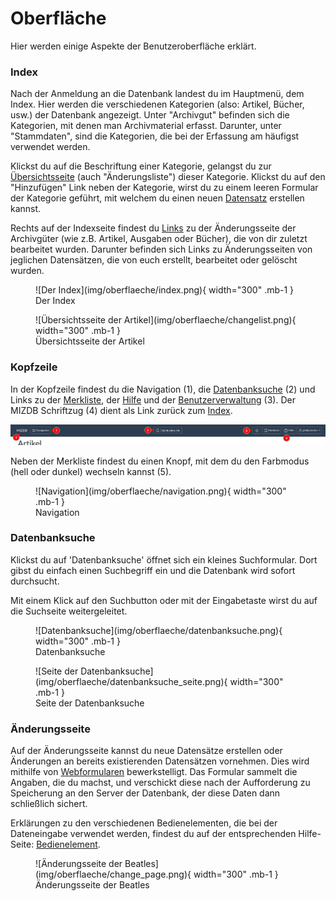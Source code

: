 Oberfläche
==========

Hier werden einige Aspekte der Benutzeroberfläche erklärt.

### Index

Nach der Anmeldung an die Datenbank landest du im Hauptmenü, dem Index. Hier werden die verschiedenen Kategorien (also:
Artikel, Bücher, usw.) der Datenbank angezeigt. Unter "Archivgut" befinden sich die Kategorien, mit denen man
Archivmaterial erfasst. Darunter, unter "Stammdaten", sind die Kategorien, die bei der Erfassung am häufigst verwendet
werden.

Klickst du auf die Beschriftung einer Kategorie, gelangst du
zur [Übersichtsseite](aenderungsliste.md "Übersichtsseite") (auch "Änderungsliste") dieser Kategorie. Klickst du auf
den "Hinzufügen" Link neben der Kategorie, wirst du zu einem leeren Formular der Kategorie geführt, mit welchem du einen
neuen [Datensatz](datensatz.md "Datensatz") erstellen kannst.

Rechts auf der Indexseite findest du [Links](https://de.wikipedia.org/wiki/Hyperlink) zu der Änderungsseite der
Archivgüter (wie z.B. Artikel, Ausgaben oder Bücher), die von dir zuletzt bearbeitet wurden. Darunter befinden sich
Links zu Änderungsseiten von jeglichen Datensätzen, die von euch erstellt, bearbeitet oder gelöscht wurden.

<div markdown class="d-flex justify-content-evenly gap-5 text-center">  
<figure markdown="span">  
  ![Der Index](img/oberflaeche/index.png){ width="300" .mb-1 }  
  <figcaption>Der Index</figcaption>  
</figure>  
<figure markdown="span">  
  ![Übersichtsseite der Artikel](img/oberflaeche/changelist.png){ width="300" .mb-1 }  
  <figcaption>Übersichtsseite der Artikel</figcaption>  
</figure>  
</div>

### Kopfzeile

In der Kopfzeile findest du die Navigation (1), die [Datenbanksuche](#datenbanksuche) (2) und Links zu der
[Merkliste](merkliste.md), der [Hilfe](index.md) und der [Benutzerverwaltung](benutzer.md) (3). Der MIZDB Schriftzug (4)
dient als Link zurück zum [Index](#index).

![Kopfzeile](img/oberflaeche/kopfzeile.png)

Neben der Merkliste findest du einen Knopf, mit dem du den Farbmodus (hell oder dunkel) wechseln kannst (5).

<div markdown class="d-flex justify-content-evenly gap-5 text-center"> 
<figure markdown="span">  
  ![Navigation](img/oberflaeche/navigation.png){ width="300" .mb-1 }  
  <figcaption>Navigation</figcaption>  
</figure>  
</div>

### Datenbanksuche

Klickst du auf 'Datenbanksuche' öffnet sich ein kleines Suchformular. Dort gibst du einfach einen Suchbegriff ein und
die Datenbank wird sofort durchsucht.

Mit einem Klick auf den Suchbutton oder mit der Eingabetaste wirst du auf die Suchseite weitergeleitet.

<div markdown class="d-flex justify-content-evenly gap-5 text-center">  
<figure markdown="span">  
  ![Datenbanksuche](img/oberflaeche/datenbanksuche.png){ width="300" .mb-1 }  
  <figcaption>Datenbanksuche</figcaption>  
</figure>  
<figure markdown="span">  
  ![Seite der Datenbanksuche](img/oberflaeche/datenbanksuche_seite.png){ width="300" .mb-1 }  
  <figcaption>Seite der Datenbanksuche</figcaption>  
</figure>  
</div>

### Änderungsseite

Auf der Änderungsseite kannst du neue Datensätze erstellen oder Änderungen an bereits existierenden Datensätzen
vornehmen. Dies wird mithilfe von [Webformularen](https://de.wikipedia.org/wiki/Webformular) bewerkstelligt.
Das Formular sammelt die Angaben, die du machst, und verschickt diese nach der Aufforderung zu Speicherung an den Server
der Datenbank, der diese Daten dann schließlich sichert.

Erklärungen zu den verschiedenen Bedienelementen, die bei der Dateneingabe verwendet werden, findest du auf der
entsprechenden Hilfe-Seite: [Bedienelement](bedienelement.md "Bedienelement").

<div markdown class="d-flex justify-content-evenly gap-5 text-center">  
<figure markdown="span">  
  ![Änderungsseite der Beatles](img/oberflaeche/change_page.png){ width="300" .mb-1 }  
  <figcaption>Änderungsseite der Beatles</figcaption>  
</figure>  
</div>
